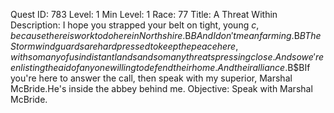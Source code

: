 Quest ID: 783
Level: 1
Min Level: 1
Race: 77
Title: A Threat Within
Description: I hope you strapped your belt on tight, young $c, because there is work to do here in Northshire.$B$BAnd I don't mean farming.$B$BThe Stormwind guards are hard pressed to keep the peace here, with so many of us in distant lands and so many threats pressing close.And so we're enlisting the aid of anyone willing to defend their home.And their alliance.$B$BIf you're here to answer the call, then speak with my superior, Marshal McBride.He's inside the abbey behind me.
Objective: Speak with Marshal McBride.
